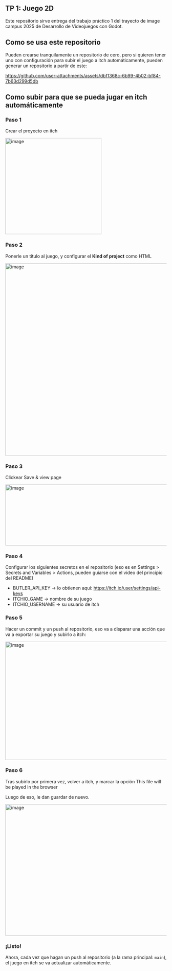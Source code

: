 ## TP 1: Juego 2D

Este repositorio sirve entrega del trabajo práctico 1 del trayecto de image campus 2025 de Desarrollo de Videojuegos con Godot.

## Como se usa este repositorio

Pueden crearse tranquilamente un repositorio de cero, pero si quieren tener uno con configuración para subir el juego a itch automáticamente, pueden generar un repositorio a partir de este:

https://github.com/user-attachments/assets/dbf1368c-6b99-4b02-bf84-7b63d299d5db


## Como subir para que se pueda jugar en itch automáticamente

### Paso 1

Crear el proyecto en itch

   <img height="300" alt="image" src="https://github.com/user-attachments/assets/289a1dd2-72b3-40af-b76a-81bef6d9212f" />

### Paso 2

Ponerle un título al juego, y configurar el **Kind of project** como HTML

   <img height="600" alt="image" src="https://github.com/user-attachments/assets/12ba7e65-e05a-4106-a8f0-69ce8415a851" />

### Paso 3

Clickear Save & view page

   <img width="631" height="190" alt="image" src="https://github.com/user-attachments/assets/bea9ca55-ddf6-4043-87b3-78b079718dac" />

### Paso 4

Configurar los siguientes secretos en el repositorio (eso es en Settings > Secrets and Variables > Actions, pueden guiarse con el vídeo del principio del README)

   - BUTLER_API_KEY -> lo obtienen aquí: https://itch.io/user/settings/api-keys
   - ITCHIO_GAME -> nombre de su juego
   - ITCHIO_USERNAME -> su usuario de itch

### Paso 5

Hacer un commit y un push al repositorio, eso va a disparar una acción que va a exportar su juego y subirlo a itch:

<img width="1910" height="369" alt="image" src="https://github.com/user-attachments/assets/06312139-8854-4d35-8670-552dda17ff6c" />

### Paso 6

Tras subirlo por primera vez, volver a itch, y marcar la opción This file will be played in the browser

Luego de eso, le dan guardar de nuevo.

<img width="627" height="410" alt="image" src="https://github.com/user-attachments/assets/0c5c671d-248e-457c-963e-9144a240f687" />

### ¡Listo!

Ahora, cada vez que hagan un push al repositorio (a la rama principal: `main`), el juego en itch se va actualizar automáticamente.

